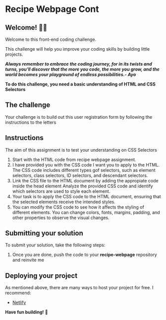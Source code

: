 # Recipe Webpage Cont

## Welcome! 👋😊

Welcome to this front-end coding challenge.

This challenge will help you improve your coding skills by building little projects.

**_Always remember to embrace the coding journey, for in its twists and turns, you'll discover that the more you code, the more you grow, and the world becomes your playground of endless possibilities.- Ayo_**

**To do this challenge, you need a basic understanding of HTML and CSS Selectors**

## The challenge

Your challenge is to build out this user registration form by following the instructions to the letters

## Instructions

The aim of this assignment is to test your understanding on CSS Selectors

1. Start with the HTML code from recipe webpage assignment.
2. I have provided you with the CSS code I want you to apply to the HTML. The CSS code includes different types gof selectors, such as element selectors, class selectors, ID selectors, and descendant selectors.
3. Link the CSS file to the HTML document by adding the appropiate code inside the head element
   Analyze the provided CSS code and identify which selectors are used to style each element.
4. Your task is to apply the CSS code to the HTML document, ensuring that the selected elements receive the intended styles.
5. You can modify the CSS code to see how it affects the styling of different elements. You can change colors, fonts, margins, padding, and other properties to observe the visual changes.
## Submitting your solution

To submit your solution, take the following steps:

1. Once you are done, push the code to your **recipe-webpage** repository and reinvite me

## Deploying your project

As mentioned above, there are many ways to host your project for free. I recommend:

- [Netlify](https://www.netlify.com/)

**Have fun building!** 🚀
